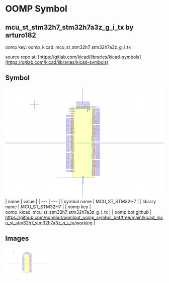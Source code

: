 # OOMP Symbol  
## mcu_st_stm32h7_stm32h7a3z_g_i_tx  by arturo182  
  
oomp key: oomp_kicad_mcu_st_stm32h7_stm32h7a3z_g_i_tx  
  
source repo at: [https://gitlab.com/kicad/libraries/kicad-symbols](https://gitlab.com/kicad/libraries/kicad-symbols)  
## Symbol  
  
[![working.png](working_600.png)](working.png)  
| name | value | 
| --- | --- | 
| symbol name | MCU_ST_STM32H7 | 
| library name | MCU_ST_STM32H7 | 
| oomp key | oomp_kicad_mcu_st_stm32h7_stm32h7a3z_g_i_tx | 
| oomp bot github | https://github.com/oomlout/oomlout_oomp_symbol_bot/tree/main/kicad_mcu_st_stm32h7_stm32h7a3z_g_i_tx/working | 
## Images  
  
[![working.png](working_140.png)](working.png)  
